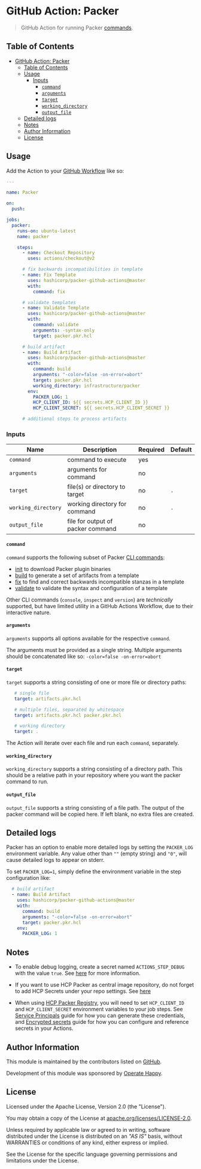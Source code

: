 # GitHub Action: Packer

> GitHub Action for running Packer [commands](https://www.packer.io/docs/commands).

## Table of Contents

- [GitHub Action: Packer](#github-action-packer)
  - [Table of Contents](#table-of-contents)
  - [Usage](#usage)
    - [Inputs](#inputs)
      - [`command`](#command)
      - [`arguments`](#arguments)
      - [`target`](#target)
      - [`working_directory`](#working_directory)
      - [`output_file`](#output_file)
  - [Detailed logs](#detailed-logs)
  - [Notes](#notes)
  - [Author Information](#author-information)
  - [License](#license)

## Usage

Add the Action to your [GitHub Workflow](https://docs.github.com/en/actions/learn-github-actions#creating-a-workflow-file) like so:

```yaml
---

name: Packer

on:
  push:

jobs:
  packer:
    runs-on: ubuntu-latest
    name: packer

    steps:
      - name: Checkout Repository
        uses: actions/checkout@v2

      # fix backwards incompatibilities in template
      - name: Fix Template
        uses: hashicorp/packer-github-actions@master
        with:
          command: fix

      # validate templates
      - name: Validate Template
        uses: hashicorp/packer-github-actions@master
        with:
          command: validate
          arguments: -syntax-only
          target: packer.pkr.hcl

      # build artifact
      - name: Build Artifact
        uses: hashicorp/packer-github-actions@master
        with:
          command: build
          arguments: "-color=false -on-error=abort"
          target: packer.pkr.hcl
          working_directory: infrastructure/packer
        env:
          PACKER_LOG: 1
          HCP_CLIENT_ID: ${{ secrets.HCP_CLIENT_ID }}
          HCP_CLIENT_SECRET: ${{ secrets.HCP_CLIENT_SECRET }}

      # additional steps to process artifacts
```

### Inputs

| Name                | Description                        | Required | Default |
|---------------------|------------------------------------|----------|---------|
| `command`           | command to execute                 | yes      |         |
| `arguments`         | arguments for command              | no       |         |
| `target`            | file(s) or directory to target     | no       |   `.`   |
| `working_directory` | working directory for command      | no       |   `.`   |
| `output_file`       | file for output of packer command  | no       |         |

#### `command`

`command` supports the following subset of Packer [CLI commands](https://packer.io/docs/commands/index.html):

- [init](https://www.packer.io/docs/commands/init) to download Packer plugin binaries
- [build](https://www.packer.io/docs/commands/build) to generate a set of artifacts from a template
- [fix](https://www.packer.io/docs/commands/fix) to find and correct backwards incompatible stanzas in a template
- [validate](https://www.packer.io/docs/commands/validate) to validate the syntax and configuration of a template

Other CLI commands (`console`, `inspect` and `version`) are _technically_ supported, but have limited utility in a GitHub Actions Workflow, due to their interactive nature.

#### `arguments`

`arguments` supports all options available for the respective `command`.

The arguments must be provided as a single string. Multiple arguments should be concatenated like so: `-color=false -on-error=abort`

#### `target`

`target` supports a string consisting of one or more file or directory paths:

 ```yaml
    # single file
    target: artifacts.pkr.hcl

    # multiple files, separated by whitespace
    target: artifacts.pkr.hcl packer.pkr.hcl

    # working directory
    target: .
```

 The Action will iterate over each file and run each `command`, separately.

#### `working_directory`

`working_directory` supports a string consisting of a directory path. This should be a relative path in your repository where you want the packer command to run.

#### `output_file`

`output_file` supports a string consisting of a file path. The output of the packer command will be copied here. If left blank, no extra files are created.

## Detailed logs

Packer has an option to enable more detailed logs by setting the `PACKER_LOG` environment variable.
Any value other than `""` (empty string) and `"0"`, will cause detailed logs to appear on stderr.

To set `PACKER_LOG=1`, simply define the environment variable in the step configuration like:

```yaml
  # build artifact
  - name: Build Artifact
    uses: hashicorp/packer-github-actions@master
    with:
      command: build
      arguments: "-color=false -on-error=abort"
      target: packer.pkr.hcl
    env:
      PACKER_LOG: 1
```

## Notes

- To enable debug logging, create a secret named `ACTIONS_STEP_DEBUG` with the value `true`. See [here](https://docs.github.com/en/actions/reference/workflow-commands-for-github-actions#setting-a-debug-message) for more information.

- If you want to use HCP Packer as central image repository, do not forget to add HCP Secrets under your repo settings. See [here](https://github.com/Azure/actions-workflow-samples/blob/master/assets/create-secrets-for-GitHub-workflows.md)
- When using [HCP Packer Registry](https://cloud.hashicorp.com/docs/packer), you will need to set `HCP_CLIENT_ID` and `HCP_CLIENT_SECRET` environment variables to your job steps. See [Service Principals](https://cloud.hashicorp.com/docs/hcp/access-control/service-principals) guide for how you can generate these credentials, and [Encrypted secrets](https://docs.github.com/en/actions/security-guides/encrypted-secrets) guide for how you can configure and reference secrets in your Actions.

## Author Information

This module is maintained by the contributors listed on [GitHub](https://github.com/hashicorp/packer-github-actions/graphs/contributors).

Development of this module was sponsored by [Operate Happy](https://github.com/operatehappy).

## License

Licensed under the Apache License, Version 2.0 (the "License").

You may obtain a copy of the License at [apache.org/licenses/LICENSE-2.0](http://www.apache.org/licenses/LICENSE-2.0).

Unless required by applicable law or agreed to in writing, software distributed under the License is distributed on an _"AS IS"_ basis, without WARRANTIES or conditions of any kind, either express or implied.

See the License for the specific language governing permissions and limitations under the License.
